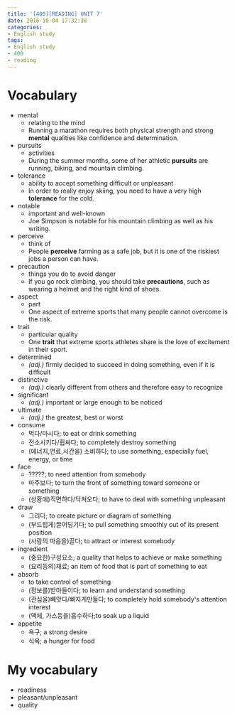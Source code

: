 ```yaml
---
title: '[400][READING] UNIT 7'
date: 2016-10-04 17:32:38
categories: 
- English study
tags:
- English study
- 400
- reading
---
```


# Vocabulary

* mental 
    * relating to the mind
    * Running a marathon requires both physical strength and strong **mental** qualities like confidence and determination. 
* pursuits
    * activities
    * During the summer months, some of her athletic **pursuits** are running, biking, and mountain climbing.
* tolerance 
    * ability to accept something difficult or unpleasant
    * In order to really enjoy skiing, you need to have a very high **tolerance** for the cold.
* notable
    * important and well-known
    * Joe Simpson is notable for his mountain climbing as well as his writing. 
* perceive 
    * think of
    * People **perceive** farming as a safe job, but it is one of the riskiest jobs a person can have.
* precaution  
    * things you do to avoid danger
    * If you go rock climbing, you should take **precautions**, such as wearing a helmet and the right kind of shoes.
* aspect 
    * part
    * One aspect of extreme sports that many people cannot overcome is the risk.
* trait 
    * particular quality
    * One **trait** that extreme sports athletes share is the love of excitement in their sport.
* determined 
    * *(adj.)* firmly decided to succeed in doing something, even if it is difficult
* distinctive 
    * *(adj.)* clearly different from others and therefore easy to recognize
* significant 
    * *(adj.)* important or large enough to be noticed
* ultimate 
    * *(adj.)* the greatest, best or worst
* consume
    * 먹다/마시다; to eat or drink something
    * 전소시키다/휩싸다; to completely destroy something
    * (에너지,연료,시간을) 소비하다; to use something, especially fuel, energy, or time
* face
    * ?????; to need attention from somebody
    * 마주보다; to turn the front of something toward someone or something
    * (상황에)직면하다/닥쳐오다; to have to deal with something unpleasant
* draw
    * 그리다; to create picture or diagram of something
    * (부드럽게)끌어딩기다; to pull something smoothly out of its present position
    * (사람의 마음을)끌다; to attract or interest somebody
* ingredient
    * (중요한)구성요소; a quality that helps to achieve or make something
    * (요리등의)재료; an item of food that is part of something to eat
* absorb
    * to take control of something
    * (정보를)받아들이다; to learn and understand something
    * (관심을)빼앗다/빠지게만들다; to completely hold somebody's attention interest
    * (액체, 가스등을)흡수하다;to soak up a liquid
* appetite
    * 욕구; a strong desire
    * 식욕; a hunger for food

# My vocabulary
* readiness
* pleasant/unpleasant
* quality

